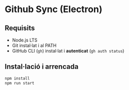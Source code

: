 # Github Sync (Electron)

## Requisits
- Node.js LTS
- Git instal·lat i al PATH
- GitHub CLI (`gh`) instal·lat i **autenticat** (`gh auth status`)

## Instal·lació i arrencada
```bash
npm install
npm run start
